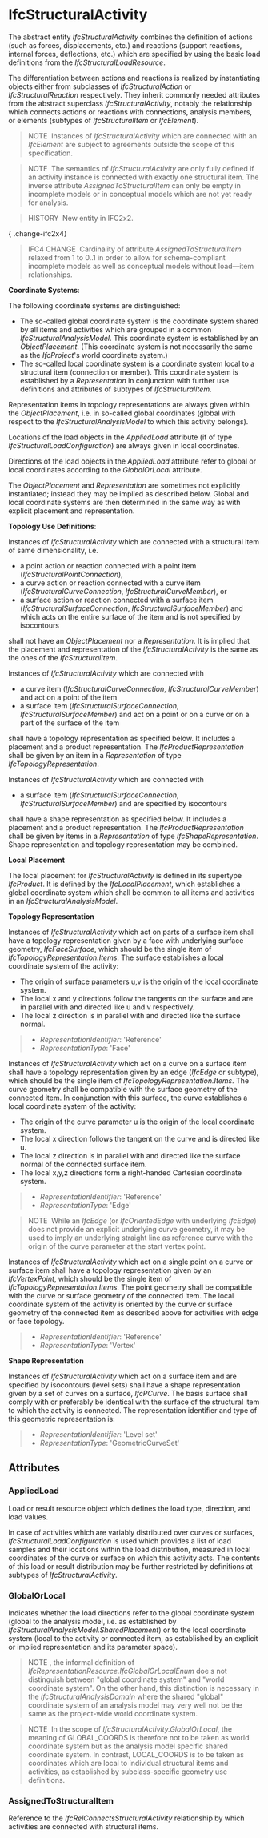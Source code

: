 # IfcStructuralActivity

The abstract entity _IfcStructuralActivity_ combines the definition of actions (such as forces, displacements, etc.) and reactions (support reactions, internal forces, deflections, etc.) which are specified by using the basic load definitions from the _IfcStructuralLoadResource_.

The differentiation between actions and reactions is realized by instantiating objects either from subclasses of _IfcStructuralAction_ or _IfcStructuralReaction_ respectively. They inherit commonly needed attributes from the abstract superclass _IfcStructuralActivity_, notably the relationship which connects actions or reactions with connections, analysis members, or elements (subtypes of _IfcStructuralItem_ or _IfcElement_).

> NOTE&nbsp; Instances of _IfcStructuralActivity_ which are connected with an _IfcElement_ are subject to agreements outside the scope of this specification.

> NOTE&nbsp; The semantics of _IfcStructuralActivity_ are only fully defined if an activity instance is connected with exactly one structural item. The inverse attribute _AssignedToStructuralItem_ can only be empty in incomplete models or in conceptual models which are not yet ready for analysis.

> HISTORY&nbsp; New entity in IFC2x2.

{ .change-ifc2x4}
> IFC4 CHANGE&nbsp; Cardinality of attribute _AssignedToStructuralItem_ relaxed from 1 to 0..1 in order to allow for schema-compliant incomplete models as well as conceptual models without load&mdash;item relationships.

****Coordinate Systems****:

The following coordinate systems are distinguished:

* The so-called global coordinate system is the coordinate system shared by all items and activities which are grouped in a common _IfcStructuralAnalysisModel_. This coordinate system is established by an _ObjectPlacement_. (This coordinate system is not necessarily the same as the _IfcProject_'s world coordinate system.)
* The so-called local coordinate system is a coordinate system local to a structural item (connection or member). This coordinate system is established by a _Representation_ in conjunction with further use definitions and attributes of subtypes of _IfcStructuralItem_.

Representation items in topology representations are always given within the _ObjectPlacement_, i.e. in so-called global coordinates (global with respect to the _IfcStructuralAnalysisModel_ to which this activity belongs).

Locations of the load objects in the _AppliedLoad_ attribute (if of type _IfcStructuralLoadConfiguration_) are always given in local coordinates.

Directions of the load objects in the _AppliedLoad_ attribute refer to global or local coordinates according to the _GlobalOrLocal_ attribute.

The _ObjectPlacement_ and _Representation_ are sometimes not explicitly instantiated; instead they may be implied as described below. Global and local coordinate systems are then determined in the same way as with explicit placement and representation.

****Topology Use Definitions****:

Instances of _IfcStructuralActivity_ which are connected with a structural item of same dimensionality, i.e.

* a point action or reaction connected with a point item (_IfcStructuralPointConnection_),
* a curve action or reaction connected with a curve item (_IfcStructuralCurveConnection_, _IfcStructuralCurveMember_), or
* a surface action or reaction connected with a surface item (_IfcStructuralSurfaceConnection_, _IfcStructuralSurfaceMember_) and which acts on the entire surface of the item and is not specified by isocontours

shall not have an _ObjectPlacement_ nor a _Representation_. It is implied that the placement and representation of the _IfcStructuralActivity_ is the same as the ones of the _IfcStructuralItem_.

Instances of _IfcStructuralActivity_ which are connected with

* a curve item (_IfcStructuralCurveConnection_, _IfcStructuralCurveMember_) and act on a point of the item
* a surface item (_IfcStructuralSurfaceConnection_, _IfcStructuralSurfaceMember_) and act on a point or on a curve or on a part of the surface of the item

shall have a topology representation as specified below. It includes a placement and a product representation. The _IfcProductRepresentation_ shall be given by an item in a _Representation_ of type _IfcTopologyRepresentation_.

Instances of _IfcStructuralActivity_ which are connected with

* a surface item (_IfcStructuralSurfaceConnection_, _IfcStructuralSurfaceMember_) and are specified by isocontours

shall have a shape representation as specified below. It includes a placement and a product representation. The _IfcProductRepresentation_ shall be given by items in a _Representation_ of type _IfcShapeRepresentation_. Shape representation and topology representation may be combined.

**Local Placement**

The local placement for _IfcStructuralActivity_ is defined in its supertype _IfcProduct_. It is defined by the _IfcLocalPlacement_, which establishes a global coordinate system which shall be common to all items and activities in an _IfcStructuralAnalysisModel_.

**Topology Representation**

Instances of _IfcStructuralActivity_ which act on parts of a surface item shall have a topology representation given by a face with underlying surface geometry, _IfcFaceSurface_, which should be the single item of _IfcTopologyRepresentation.Items_. The surface establishes a local coordinate system of the activity:

* The origin of surface parameters u,v is the origin of the local coordinate system.
* The local x and y directions follow the tangents on the surface and are in parallel with and directed like u and v respectively.
* The local z direction is in parallel with and directed like the surface normal.

> * _RepresentationIdentifier_: 'Reference'
> * _RepresentationType_: 'Face'

Instances of _IfcStructuralActivity_ which act on a curve on a surface item shall have a topology representation given by an edge (_IfcEdge_ or subtype), which should be the single item of _IfcTopologyRepresentation.Items_. The curve geometry shall be compatible with the surface geometry of the connected item. In conjunction with this surface, the curve establishes a local coordinate system of the activity:

* The origin of the curve parameter u is the origin of the local coordinate system.
* The local x direction follows the tangent on the curve and is directed like u.
* The local z direction is in parallel with and directed like the surface normal of the connected surface item.
* The local x,y,z directions form a right-handed Cartesian coordinate system.

> * _RepresentationIdentifier_: 'Reference'
> * _RepresentationType_: 'Edge'

> NOTE&nbsp; While an _IfcEdge_ (or _IfcOrientedEdge_ with underlying _IfcEdge_) does not provide an explicit underlying curve geometry, it may be used to imply an underlying straight line as reference curve with the origin of the curve parameter at the start vertex point.

Instances of _IfcStructuralActivity_ which act on a single point on a curve or surface item shall have a topology representation given by an _IfcVertexPoint_, which should be the single item of _IfcTopologyRepresentation.Items_. The point geometry shall be compatible with the curve or surface geometry of the connected item. The local coordinate system of the activity is oriented by the curve or surface geometry of the connected item as described above for activities with edge or face topology.

> * _RepresentationIdentifier_: 'Reference'
> * _RepresentationType_: 'Vertex'

**Shape Representation**

Instances of _IfcStructuralActivity_ which act on a surface item and are specified by isocontours (level sets) shall have a shape representation given by a set of curves on a surface, _IfcPCurve_. The basis surface shall comply with or preferably be identical with the surface of the structural item to which the activity is connected. The representation identifier and type of this geometric representation is:

> * _RepresentationIdentifier_: 'Level set'
> * _RepresentationType_: 'GeometricCurveSet'

## Attributes

### AppliedLoad
Load or result resource object which defines the load type, direction, and load values.

In case of activities which are variably distributed over curves or surfaces, _IfcStructuralLoadConfiguration_ is used which provides a list of load samples and their locations within the load distribution, measured in local coordinates of the curve or surface on which this activity acts. The contents of this load or result distribution may be further restricted by definitions at subtypes of _IfcStructuralActivity_.

### GlobalOrLocal
Indicates whether the load directions refer to the global coordinate system (global to
the analysis model, i.e. as established by _IfcStructuralAnalysisModel.SharedPlacement_)
or to the local coordinate system (local to the activity or connected item, as established by
an explicit or implied representation and its parameter space).

> NOTE&nbsp;, the informal definition of _IfcRepresentationResource.IfcGlobalOrLocalEnum_ doe s not distinguish between "global coordinate system" and "world coordinate system". On the other hand, this distinction is necessary in the _IfcStructuralAnalysisDomain_ where the shared "global" coordinate system of an analysis model may very well not be the same as the project-wide world coordinate system.

> NOTE&nbsp; In the scope of _IfcStructuralActivity.GlobalOrLocal_, the meaning of GLOBAL_COORDS is therefore not to be taken as world coordinate system but as the analysis model specific shared coordinate system. In contrast, LOCAL_COORDS is to be taken as coordinates which are local to individual structural items and activities, as established by subclass-specific geometry use definitions.

### AssignedToStructuralItem
Reference to the _IfcRelConnectsStructuralActivity_ relationship by which activities are connected with structural items.

